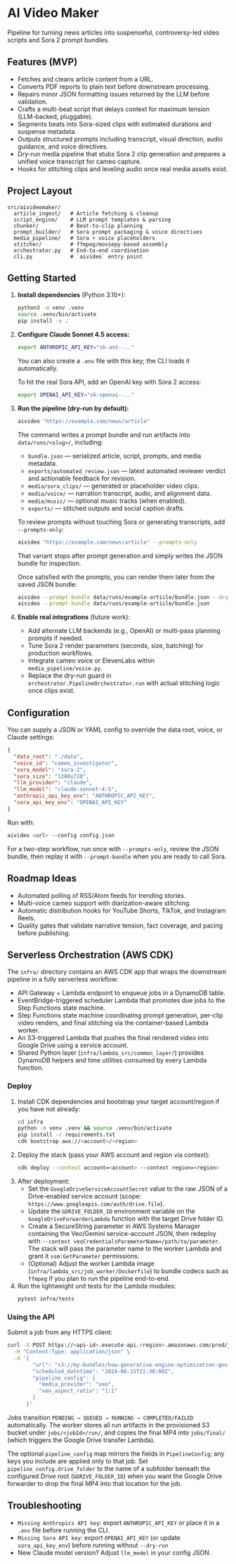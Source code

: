 # AI Video Maker

Pipeline for turning news articles into suspenseful, controversy-led video scripts and Sora 2 prompt bundles.

## Features (MVP)
- Fetches and cleans article content from a URL.
- Converts PDF reports to plain text before downstream processing.
- Repairs minor JSON formatting issues returned by the LLM before validation.
- Crafts a multi-beat script that delays context for maximum tension (LLM-backed, pluggable).
- Segments beats into Sora-sized clips with estimated durations and suspense metadata.
- Outputs structured prompts including transcript, visual direction, audio guidance, and voice directives.
- Dry-run media pipeline that stubs Sora 2 clip generation and prepares a unified voice transcript for cameo capture.
- Hooks for stitching clips and leveling audio once real media assets exist.

## Project Layout
```
src/aivideomaker/
  article_ingest/   # Article fetching & cleanup
  script_engine/    # LLM prompt templates & parsing
  chunker/          # Beat-to-clip planning
  prompt_builder/   # Sora prompt packaging & voice directives
  media_pipeline/   # Sora + voice placeholders
  stitcher/         # ffmpeg/moviepy-based assembly
  orchestrator.py   # End-to-end coordination
  cli.py            # `aivideo` entry point
```

## Getting Started
1. **Install dependencies** (Python 3.10+):
   ```bash
   python3 -m venv .venv
   source .venv/bin/activate
   pip install -e .
   ```
2. **Configure Claude Sonnet 4.5 access:**
   ```bash
   export ANTHROPIC_API_KEY="sk-ant-..."
   ```
   You can also create a `.env` file with this key; the CLI loads it automatically.

   To hit the real Sora API, add an OpenAI key with Sora 2 access:
   ```bash
   export OPENAI_API_KEY="sk-openai-..."
   ```

3. **Run the pipeline (dry-run by default):**
   ```bash
   aivideo "https://example.com/news/article"
   ```
   The command writes a prompt bundle and run artifacts into `data/runs/<slug>/`, including:
   - `bundle.json` — serialized article, script, prompts, and media metadata.
   - `exports/automated_review.json` — latest automated reviewer verdict and actionable feedback for revision.
   - `media/sora_clips/` — generated or placeholder video clips.
   - `media/voice/` — narration transcript, audio, and alignment data.
   - `media/music/` — optional music tracks (when enabled).
   - `exports/` — stitched outputs and social caption drafts.

   To review prompts without touching Sora or generating transcripts, add `--prompts-only`:
   ```bash
   aivideo "https://example.com/news/article" --prompts-only
   ```
   That variant stops after prompt generation and simply writes the JSON bundle for inspection.

   Once satisfied with the prompts, you can render them later from the saved JSON bundle:
   ```bash
   aivideo --prompt-bundle data/runs/example-article/bundle.json --dry-run   # placeholder artifacts
   aivideo --prompt-bundle data/runs/example-article/bundle.json              # contacts Sora if enabled
   ```

4. **Enable real integrations** (future work):
   - Add alternate LLM backends (e.g., OpenAI) or multi-pass planning prompts if needed.
   - Tune Sora 2 render parameters (seconds, size, batching) for production workflows.
   - Integrate cameo voice or ElevenLabs within `media_pipeline/voice.py`.
   - Replace the dry-run guard in `orchestrator.PipelineOrchestrator.run` with actual stitching logic once clips exist.

## Configuration
You can supply a JSON or YAML config to override the data root, voice, or Claude settings:
```json
{
  "data_root": "./data",
  "voice_id": "cameo_investigator",
  "sora_model": "sora-2",
  "sora_size": "1280x720",
  "llm_provider": "claude",
  "llm_model": "claude-sonnet-4-5",
  "anthropic_api_key_env": "ANTHROPIC_API_KEY",
  "sora_api_key_env": "OPENAI_API_KEY"
}
```
Run with:
```bash
aivideo <url> --config config.json
```

For a two-step workflow, run once with `--prompts-only`, review the JSON bundle, then replay it with `--prompt-bundle` when you are ready to call Sora.

## Roadmap Ideas
- Automated polling of RSS/Atom feeds for trending stories.
- Multi-voice cameo support with diarization-aware stitching.
- Automatic distribution hooks for YouTube Shorts, TikTok, and Instagram Reels.
- Quality gates that validate narrative tension, fact coverage, and pacing before publishing.

## Serverless Orchestration (AWS CDK)
The `infra/` directory contains an AWS CDK app that wraps the downstream pipeline in a fully serverless workflow:
- API Gateway + Lambda endpoint to enqueue jobs in a DynamoDB table.
- EventBridge-triggered scheduler Lambda that promotes due jobs to the Step Functions state machine.
- Step Functions state machine coordinating prompt generation, per-clip video renders, and final stitching via the container-based Lambda worker.
- An S3-triggered Lambda that pushes the final rendered video into Google Drive using a service account.
- Shared Python layer (`infra/lambda_src/common_layer/`) provides DynamoDB helpers and time utilities consumed by every Lambda function.

### Deploy
1. Install CDK dependencies and bootstrap your target account/region if you have not already:
   ```bash
   cd infra
   python -m venv .venv && source .venv/bin/activate
   pip install -r requirements.txt
   cdk bootstrap aws://<account>/<region>
   ```
2. Deploy the stack (pass your AWS account and region via context):
   ```bash
   cdk deploy --context account=<account> --context region=<region>
   ```
3. After deployment:
   - Set the `GoogleDriveServiceAccountSecret` value to the raw JSON of a Drive-enabled service account (scope: `https://www.googleapis.com/auth/drive.file`).
   - Update the `GDRIVE_FOLDER_ID` environment variable on the `GoogleDriveForwarderLambda` function with the target Drive folder ID.
   - Create a SecureString parameter in AWS Systems Manager containing the Veo/Gemini service-account JSON, then redeploy with `--context veoCredentialsParameterName=/path/to/parameter`. The stack will pass the parameter name to the worker Lambda and grant it `ssm:GetParameter` permissions.
   - (Optional) Adjust the worker Lambda image (`infra/lambda_src/job_worker/Dockerfile`) to bundle codecs such as `ffmpeg` if you plan to run the pipeline end-to-end.
4. Run the lightweight unit tests for the Lambda modules:
   ```bash
   pytest infra/tests
   ```

### Using the API
Submit a job from any HTTPS client:
```bash
curl -X POST https://<api-id>.execute-api.<region>.amazonaws.com/prod/jobs \
  -H "Content-Type: application/json" \
  -d '{
        "url": "s3://my-bundles/how-generative-engine-optimization-geo-rewrites-the-rules/bundle.json",
        "scheduled_datetime": "2024-08-15T21:30:00Z",
        "pipeline_config": {
          "media_provider": "veo",
          "veo_aspect_ratio": "1:1"
        }
      }'
```
Jobs transition `PENDING → QUEUED → RUNNING → COMPLETED/FAILED` automatically. The worker stores all run artifacts in the provisioned S3 bucket under `jobs/<jobId>/run/`, and copies the final MP4 into `jobs/final/` (which triggers the Google Drive transfer Lambda).

The optional `pipeline_config` map mirrors the fields in `PipelineConfig`; any keys you include are applied only to that job. Set `pipeline_config.drive_folder` to the name of a subfolder beneath the configured Drive root (`GDRIVE_FOLDER_ID`) when you want the Google Drive forwarder to drop the final MP4 into that location for the job.

## Troubleshooting
- `Missing Anthropics API key`: export `ANTHROPIC_API_KEY` or place it in a `.env` file before running the CLI.
- `Missing Sora API key`: export `OPENAI_API_KEY` (or update `sora_api_key_env`) before running without `--dry-run`
- New Claude model version? Adjust `llm_model` in your config JSON.
